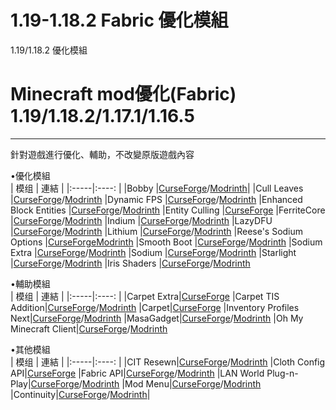 # 1.19-1.18.2 Fabric 優化模組
1.19/1.18.2 優化模組
# Minecraft mod優化(Fabric) 1.19/1.18.2/1.17.1/1.16.5

---

針對遊戲進行優化、輔助，不改變原版遊戲內容<br>

•優化模組<br>
| 模组 | 連結 |
|:-----|:----: |
|Bobby |[CurseForge](https://www.curseforge.com/minecraft/mc-mods/bobby)/[Modrinth](https://modrinth.com/mod/bobby)|
|Cull Leaves |[CurseForge](https://www.curseforge.com/minecraft/mc-mods/cull-leaves)/[Modrinth](https://modrinth.com/mod/cull-leaves)
|Dynamic FPS |[CurseForge](https://www.curseforge.com/minecraft/mc-mods/dynamic-fps)/[Modrinth](https://modrinth.com/mod/dynamic-fps)
|Enhanced Block Entities |[CurseForge](https://www.curseforge.com/minecraft/mc-mods/enhanced-block-entities)/[Modrinth](https://modrinth.com/mod/ebe)
|Entity Culling |[CurseForge](https://www.curseforge.com/minecraft/mc-mods/entityculling)
|FerriteCore |[CurseForge](https://www.curseforge.com/minecraft/mc-mods/ferritecore-fabric)/[Modrinth](https://modrinth.com/mod/ferrite-core)
|Indium |[CurseForge](https://www.curseforge.com/minecraft/mc-mods/indium)/[Modrinth](https://modrinth.com/mod/indium)
|LazyDFU |[CurseForge](https://www.curseforge.com/minecraft/mc-mods/lazydfu)/[Modrinth](https://modrinth.com/mod/lazydfu)
|Lithium |[CurseForge](https://www.curseforge.com/minecraft/mc-mods/lithium)/[Modrinth](https://modrinth.com/mod/lithium)
|Reese's Sodium Options	|[CurseForge](https://modrinth.com/mod/reeses-sodium-options)[Modrinth](https://modrinth.com/mod/reeses-sodium-options)
|Smooth Boot |[CurseForge](https://www.curseforge.com/minecraft/mc-mods/smooth-boot)/[Modrinth](https://modrinth.com/mod/smoothboot-fabric)
|Sodium Extra |[CurseForge](https://www.curseforge.com/minecraft/mc-mods/sodium-extra)/[Modrinth](https://modrinth.com/mod/sodium-extra)
|Sodium |[CurseForge](https://www.curseforge.com/minecraft/mc-mods/sodium)/[Modrinth](https://modrinth.com/mod/sodium)
|Starlight |[CurseForge](https://www.curseforge.com/minecraft/mc-mods/starlight)/[Modrinth](https://modrinth.com/mod/starlight)
|Iris Shaders |[CurseForge](https://www.curseforge.com/minecraft/mc-mods/irisshaders)/[Modrinth](https://modrinth.com/mod/iris)<br>

•輔助模組<br>
| 模组 | 連結 |
|:-----|:----: |
|Carpet Extra|[CurseForge](https://www.curseforge.com/minecraft/mc-mods/carpet-extra)
|Carpet TIS Addition|[CurseForge](https://www.curseforge.com/minecraft/mc-mods/carpet-tis-addition)/[Modrinth](https://modrinth.com/mod/carpet-tis-addition)
|Carpet|[CurseForge](https://www.curseforge.com/minecraft/mc-mods/carpet)
|Inventory Profiles Next|[CurseForge](https://www.curseforge.com/minecraft/mc-mods/inventory-profiles-next)/[Modrinth](https://modrinth.com/mod/inventory-profiles-next)
|MasaGadget|[CurseForge](https://www.curseforge.com/minecraft/mc-mods/masa-gadget)/[Modrinth](https://modrinth.com/mod/masa-gadget)
|Oh My Minecraft Client|[CurseForge](https://www.curseforge.com/minecraft/mc-mods/oh-my-minecraft-client)/[Modrinth](https://modrinth.com/mod/oh-my-minecraft-client)<br>


•其他模組<br>
| 模组 | 連結 |
|:-----|:----: |
|CIT Resewn|[CurseForge](https://www.curseforge.com/minecraft/mc-mods/cit-resewn)/[Modrinth](https://modrinth.com/mod/cit-resewn)
|Cloth Config API|[CurseForge](https://www.curseforge.com/minecraft/mc-mods/cloth-config)
|Fabric API|[CurseForge](https://www.curseforge.com/minecraft/mc-mods/fabric-api)/[Modrinth](https://modrinth.com/mod/fabric-api)
|LAN World Plug-n-Play|[CurseForge](https://www.curseforge.com/minecraft/mc-mods/mcwifipnp)/[Modrinth](https://modrinth.com/mod/mcwifipnp)
|Mod Menu|[CurseForge](https://www.curseforge.com/minecraft/mc-mods/modmenu)/[Modrinth](https://modrinth.com/mod/modmenu)
|Continuity|[CurseForge](https://www.curseforge.com/minecraft/mc-mods/continuity)/[Modrinth](https://modrinth.com/mod/continuity)|<br>
